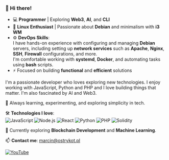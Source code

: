 ### 👋 Hi there!  

- 💻 **Programmer** | Exploring **Web3**, **AI**, and **CLI**  
- 🐧 **Linux Enthusiast** | Passionate about **Debian** and minimalism with **i3 WM**  
- ⚙️ **DevOps Skills**:  
I have hands-on experience with configuring and managing **Debian** servers, including setting up **network services** such as **Apache**, **Nginx**, **SSH**, **Firewall** configurations, and more.  
I'm comfortable working with **systemd**, **Docker**, and automating tasks using **bash** scripts.
- ⚡ Focused on building **functional** and **efficient** solutions

I'm a passionate developer who loves exploring new technologies. I enjoy working with JavaScript, Python and PHP and I love building things that matter. I'm also fascinated by AI and Web3.

🌱 Always learning, experimenting, and exploring simplicity in tech.  

🛠️ **Technologies I love**:  
![JavaScript](https://img.shields.io/badge/-JavaScript-F7DF1E?style=flat-square&logo=javascript&logoColor=black) ![Node.js](https://img.shields.io/badge/-Node.js-339933?style=flat-square&logo=node.js&logoColor=white) ![React](https://img.shields.io/badge/-React-61DAFB?style=flat-square&logo=react&logoColor=black) ![Python](https://img.shields.io/badge/-Python-3776AB?style=flat-square&logo=python&logoColor=white) ![PHP](https://img.shields.io/badge/-PHP-777BB4?style=flat-square&logo=php&logoColor=white) ![Solidity](https://img.shields.io/badge/-Solidity-363636?style=flat-square&logo=solidity&logoColor=white)


🌱 Currently exploring **Blockchain Development** and **Machine Learning**.

📫 **Contact me**: [marcin@ostrykot.pl](mailto:marcin@ostrykot.pl)

[![YouTube](https://img.shields.io/badge/YouTube-FF0000?style=for-the-badge&logo=youtube&logoColor=white)](https://www.youtube.com/@ostrykot)






<!--
**OstryKot/OstryKot** is a ✨ _special_ ✨ repository because its `README.md` (this file) appears on your GitHub profile.

Here are some ideas to get you started:

- 🔭 I’m currently working on ...
- 🌱 I’m currently learning ...
- 👯 I’m looking to collaborate on ...
- 🤔 I’m looking for help with ...
- 💬 Ask me about ...
- 📫 How to reach me: ...
- 😄 Pronouns: ...
- ⚡ Fun fact: ...
-->
